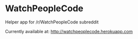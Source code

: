 # WatchPeopleCode
Helper app for /r/WatchPeopleCode subreddit

Currently available at: http://watchpeoplecode.herokuapp.com
